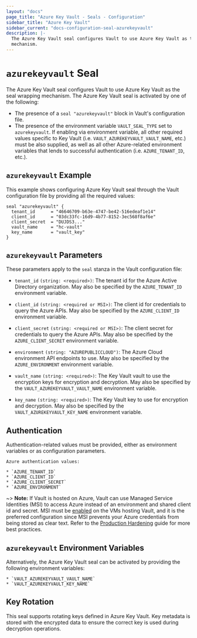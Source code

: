 ```yaml
---
layout: "docs"
page_title: "Azure Key Vault - Seals - Configuration"
sidebar_title: "Azure Key Vault"
sidebar_current: "docs-configuration-seal-azurekeyvault"
description: |-
  The Azure Key Vault seal configures Vault to use Azure Key Vault as the seal wrapping
  mechanism.
---
```


# `azurekeyvault` Seal

The Azure Key Vault seal configures Vault to use Azure Key Vault as the seal
wrapping mechanism. The Azure Key Vault seal is activated by one of the following:

* The presence of a `seal "azurekeyvault"` block in Vault's configuration file.
* The presence of the environment variable `VAULT_SEAL_TYPE` set to `azurekeyvault`.
  If enabling via environment variable, all other required values specific to
  Key Vault (i.e. `VAULT_AZUREKEYVAULT_VAULT_NAME`, etc.) must be also supplied, as
  well as all other Azure-related environment variables that lends to successful
  authentication (i.e. `AZURE_TENANT_ID`, etc.).

## `azurekeyvault` Example

This example shows configuring Azure Key Vault seal through the Vault
configuration file by providing all the required values:

```hcl
seal "azurekeyvault" {
  tenant_id      = "46646709-b63e-4747-be42-516edeaf1e14"
  client_id      = "03dc33fc-16d9-4b77-8152-3ec568f8af6e"
  client_secret  = "DUJDS3..."
  vault_name     = "hc-vault"
  key_name       = "vault_key"
}
```

## `azurekeyvault` Parameters

These parameters apply to the `seal` stanza in the Vault configuration file:

- `tenant_id` `(string: <required>)`: The tenant id for the Azure Active Directory organization. May
  also be specified by the `AZURE_TENANT_ID` environment variable.

- `client_id` `(string: <required or MSI>)`: The client id for credentials to query the Azure APIs.
  May also be specified by the `AZURE_CLIENT_ID` environment variable.

- `client_secret` `(string: <required or MSI>)`: The client secret for credentials to query the Azure APIs.
  May also be specified by the `AZURE_CLIENT_SECRET` environment variable.

- `environment` `(string: "AZUREPUBLICCLOUD")`: The Azure Cloud environment API endpoints to use.  May also
  be specified by the `AZURE_ENVIRONMENT` environment variable.

- `vault_name` `(string: <required>)`: The Key Vault vault to use the encryption keys for encryption and
  decryption. May also be specified by the `VAULT_AZUREKEYVAULT_VAULT_NAME` environment variable.

- `key_name` `(string: <required>)`: The Key Vault key to use for encryption and decryption. May also be specified by the
  `VAULT_AZUREKEYVAULT_KEY_NAME` environment variable.

## Authentication

Authentication-related values must be provided, either as environment
variables or as configuration parameters.

```text
Azure authentication values:

* `AZURE_TENANT_ID`
* `AZURE_CLIENT_ID`
* `AZURE_CLIENT_SECRET`
* `AZURE_ENVIRONMENT`
```

~> **Note:** If Vault is hosted on Azure, Vault can use Managed Service
Identities (MSI) to access Azure instead of an environment and shared client id
and secret.  MSI must be
[enabled](https://docs.microsoft.com/en-us/azure/active-directory/managed-service-identity/qs-configure-portal-windows-vm)
on the VMs hosting Vault, and it is the preferred configuration since MSI
prevents your Azure credentials from being stored as clear text. Refer to the
[Production
Hardening](https://learn.hashicorp.com/vault/day-one/production-hardening) guide
for more best practices.


## `azurekeyvault` Environment Variables

Alternatively, the Azure Key Vault seal can be activated by providing the following
environment variables:

```text
* `VAULT_AZUREKEYVAULT_VAULT_NAME`
* `VAULT_AZUREKEYVAULT_KEY_NAME`
```

## Key Rotation

This seal supports rotating keys defined in Azure Key Vault.  Key metadata is stored with the
encrypted data to ensure the correct key is used during decryption operations.
